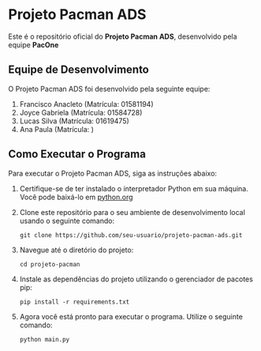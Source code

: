 # Projeto Pacman ADS

Este é o repositório oficial do **Projeto Pacman ADS**, desenvolvido pela equipe **PacOne**

## Equipe de Desenvolvimento

O Projeto Pacman ADS foi desenvolvido pela seguinte equipe:

1. Francisco Anacleto (Matrícula: 01581194)
2. Joyce Gabriela (Matrícula: 01584728)
3. Lucas Silva (Matrícula: 01619475)
4. Ana Paula (Matrícula: )

## Como Executar o Programa

Para executar o Projeto Pacman ADS, siga as instruções abaixo:

1. Certifique-se de ter instalado o interpretador Python em sua máquina. Você pode baixá-lo em [python.org](https://www.python.org/downloads/)

2. Clone este repositório para o seu ambiente de desenvolvimento local usando o seguinte comando:

   ```
   git clone https://github.com/seu-usuario/projeto-pacman-ads.git
   ```

3. Navegue até o diretório do projeto:

   ```
   cd projeto-pacman
   ```

4. Instale as dependências do projeto utilizando o gerenciador de pacotes pip:

   ```
   pip install -r requirements.txt
   ```

5. Agora você está pronto para executar o programa. Utilize o seguinte comando:

   ```
   python main.py
   ```

